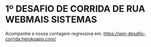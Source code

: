# 1º DESAFIO DE CORRIDA DE RUA WEBMAIS SISTEMAS

Acompanhe a nossa contagem regressiva em:
https://wm-desafio-corrida.herokuapp.com/

